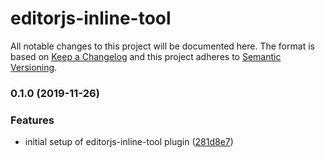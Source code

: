 # editorjs-inline-tool

All notable changes to this project will be documented here. The format is based on [Keep a Changelog](http://keepachangelog.com/en/1.0.0/) and this project adheres to [Semantic Versioning](http://semver.org/spec/v2.0.0.html).

### 0.1.0 (2019-11-26)

### Features

- initial setup of editorjs-inline-tool plugin ([281d8e7](https://github.com/natterstefan/editorjs-inline-tool/commit/281d8e7aeedd72627b5be1370d31c0e891443423))
